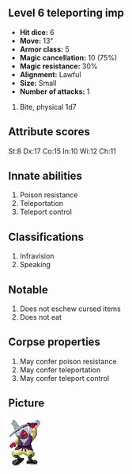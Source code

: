 ## Level 6 teleporting imp

- **Hit dice:** 6
- **Move:** 13"
- **Armor class:** 5
- **Magic cancellation:** 10 (75%)
- **Magic resistance:** 30%
- **Alignment:** Lawful
- **Size:** Small
- **Number of attacks:** 1
1. Bite, physical 1d7

## Attribute scores

St:8 Dx:17 Co:15 In:10 Wi:12 Ch:11

## Innate abilities

1. Poison resistance
2. Teleportation
3. Teleport control

## Classifications

1. Infravision
2. Speaking

## Notable

1. Does not eschew cursed items
2. Does not eat

## Corpse properties

1. May confer poison resistance
2. May confer teleportation
3. May confer teleport control

## Picture

![Tengu](https://github.com/hyvanmielenpelit/GnollHackTileSet/blob/main/Monsters/tengu/tengu.png?raw=true)
